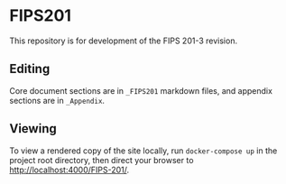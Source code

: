 # FIPS201
This repository is for development of the FIPS 201-3 revision.


## Editing

Core document sections are in `_FIPS201` markdown files, and appendix sections are in `_Appendix`.

## Viewing

To view a rendered copy of the site locally, run `docker-compose up` in the project root directory, then direct your browser to [http://localhost:4000/FIPS-201/](http://localhost:4000/FIPS-201/).
